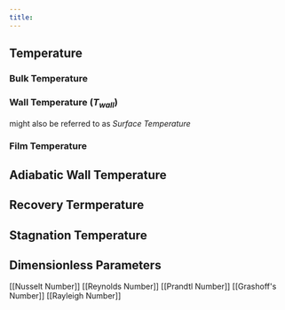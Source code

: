 ```yaml
---
title: 
---
```

## Temperature

### Bulk Temperature

### Wall Temperature ($T_{wall}$)
might also be referred to as *Surface Temperature*

### Film Temperature

## Adiabatic Wall Temperature

## Recovery Termperature

## Stagnation Temperature



## Dimensionless Parameters
[[Nusselt Number]]
[[Reynolds Number]]
[[Prandtl Number]]
[[Grashoff's Number]]
[[Rayleigh Number]]
